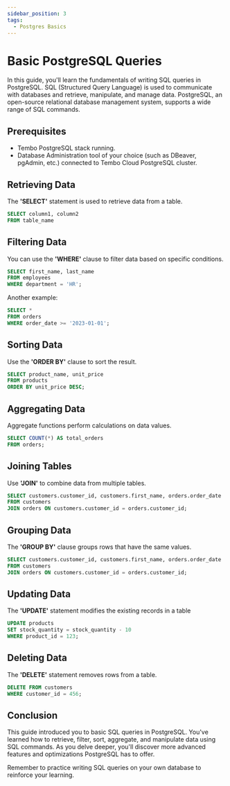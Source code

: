 ```yaml
---
sidebar_position: 3
tags:
  - Postgres Basics
---
```


# Basic PostgreSQL Queries

In this guide, you'll learn the fundamentals of writing SQL queries in PostgreSQL. SQL (Structured Query Language) is used to communicate with databases and retrieve, manipulate, and manage data. PostgreSQL, an open-source relational database management system, supports a wide range of SQL commands.

## Prerequisites

- Tembo PostgreSQL stack running.
- Database Administration tool of your choice (such as DBeaver, pgAdmin, etc.) connected to Tembo Cloud PostgreSQL cluster.

## Retrieving Data

The **'SELECT'** statement is used to retrieve data from a table.

```sql
SELECT column1, column2
FROM table_name
```

## Filtering Data

You can use the **'WHERE'** clause to filter data based on specific conditions.

```sql
SELECT first_name, last_name
FROM employees
WHERE department = 'HR';
```

Another example:

```sql
SELECT *
FROM orders
WHERE order_date >= '2023-01-01';
```

## Sorting Data

Use the **'ORDER BY'** clause to sort the result.

```sql
SELECT product_name, unit_price
FROM products
ORDER BY unit_price DESC;
```

## Aggregating Data

Aggregate functions perform calculations on data values.

```sql
SELECT COUNT(*) AS total_orders
FROM orders;
```

## Joining Tables

Use **'JOIN'** to combine data from multiple tables.

```sql
SELECT customers.customer_id, customers.first_name, orders.order_date
FROM customers
JOIN orders ON customers.customer_id = orders.customer_id;
```

## Grouping Data

The **'GROUP BY'** clause groups rows that have the same values.

```sql
SELECT customers.customer_id, customers.first_name, orders.order_date
FROM customers
JOIN orders ON customers.customer_id = orders.customer_id;
```

## Updating Data

The **'UPDATE'** statement modifies the existing records in a table

```sql
UPDATE products
SET stock_quantity = stock_quantity - 10
WHERE product_id = 123;
```

## Deleting Data

The **'DELETE'** statement removes rows from a table.

```sql
DELETE FROM customers
WHERE customer_id = 456;
```

## Conclusion

This guide introduced you to basic SQL queries in PostgreSQL. You've learned how to retrieve, filter, sort, aggregate, and manipulate data using SQL commands. As you delve deeper, you'll discover more advanced features and optimizations PostgreSQL has to offer.

Remember to practice writing SQL queries on your own database to reinforce your learning.
